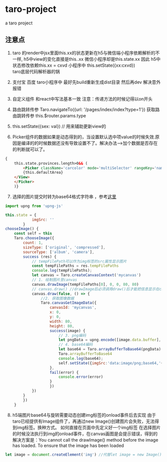 # taro-project
a taro project
## 注意点
1. taro 的render中jsx里面this.xx的状态更新在h5与微信端小程序依赖解析的不一样,
 h5中view的变化直接是this..xx 微信小程序却是this.state.xx
因此 h5中状态修改依赖this.xx = cxvd 
小程序中 this.setState({xx:cxvd})  
taro底层代码解析器的锅

2. 支付宝 百度
taro小程序中 最好先build重新生成dist目录 然后再dev 解决意外报错
3. 自定义组件 和react中写法基本一致 
    注意：传递方法的时候记得以on开头
4. 路由跳转传参  Taro.navigateTo({url: '/pages/index/index?type=1'})
    获取路由跳转传参 this.$router.params.type
5. this.setState({sex: val}) // 用来辅助更新view的
6. Picker组件的数据如果是动态得到的，当设置默认选中项value的时候失效.原因是编译的的时候数据还没有导致设置不了。解决办法-->加个数据是否存在的判断就可以了。
```html
{
    this.state.provinces.length>0&& (
        <Picker className='carcolor' mode='multiSelector' rangeKey='name' value={[1,1,3]} range={[this.state.provinces,this.state.citys,this.state.districts]}  onColumnchange={this.onColumnchange.bind(this)}>  <View className='picker'>
        {this.defaultArea}
    </View>
    </Picker>
    )}
```
7. 选择的图片提交时转为base64格式字符串
，参考[这里](https://github.com/zh8637688/wx-cardscanner,'参考示例')
```js
import upng from 'upng-js'

this.state = {
            imgSrc: ''
        }
chooseImage() {
    const self = this
    Taro.chooseImage({
        count: 1,
        sizeType: ['original', 'compressed'],
        sourceType: ['album', 'camera'],
        success (res) {
            // tempFilePath可以作为img标签的src属性显示图片
            const tempFilePaths = res.tempFilePaths
            console.log(tempFilePaths);
            let canvas = Taro.createCanvasContext('mycanvas')
            // 1. 绘制图片至canvas
            canvas.drawImage(tempFilePaths[0], 0, 0, 80, 80)
            // canvas.draw() //drawImage后必须调用draw()后才能把信息显示在canvas上
            canvas.draw(false, () => {
                //2. 获取图像数据
                Taro.canvasGetImageData({
                    canvasId: 'mycanvas',
                    x: 0,
                    y: 0,
                    width: 80,
                    height: 80,
                    success(image) {
                        // 3. png编码
                        let pngData = upng.encode([image.data.buffer], image.width, image.height)
                        // 4. base64编码
                        let base64 = Taro.arrayBufferToBase64(pngData)
                        Taro.arrayBufferToBase64
                        console.log(base64);
                        self.setState({imgSrc:'data:image/png;base64,'+ base64})
                    },
                    fail(error) {
                        console.error(error)
                    }
                    })
            })
        }
        })
    }
```
8. h5端图片base64与旋转需要动态创建img标签的onload事件后去实现 由于taro已经提供有Image组件了，再通过new Image()创建图片会失败，无法得到img标签。换种方式。
如何直接在页面中先定义好一个img标签 在选择图片的时候没法执行到img的onload事件，在canvas画图是会提示错误，得到的解决方案是：You cannot call the drawImage() method before the image has loaded. To ensure that the image has been loaded
```js
let image = document.createElement('img') //代替let image = new Image()
```